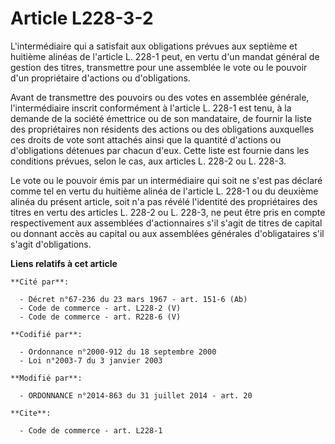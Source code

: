 # Article L228-3-2

L'intermédiaire qui a satisfait aux obligations prévues aux septième et huitième alinéas de l'article L. 228-1 peut, en vertu
d'un mandat général de gestion des titres, transmettre pour une assemblée le vote ou le pouvoir d'un propriétaire d'actions
ou d'obligations. 

Avant de transmettre des pouvoirs ou des votes en assemblée générale, l'intermédiaire inscrit conformément à l'article L.
228-1 est tenu, à la demande de la société émettrice ou de son mandataire, de fournir la liste des propriétaires non
résidents des actions ou des obligations auxquelles ces droits de vote sont attachés ainsi que la quantité d'actions ou
d'obligations détenues par chacun d'eux. Cette liste est fournie dans les conditions prévues, selon le cas, aux articles L.
228-2 ou L. 228-3. 

Le vote ou le pouvoir émis par un intermédiaire qui soit ne s'est pas déclaré comme tel en vertu du huitième alinéa de
l'article L. 228-1 ou du deuxième alinéa du présent article, soit n'a pas révélé l'identité des propriétaires des titres en
vertu des articles L. 228-2 ou L. 228-3, ne peut être pris en compte respectivement aux assemblées d'actionnaires s'il s'agit
de titres de capital ou donnant accès au capital ou aux assemblées générales d'obligataires s'il s'agit d'obligations.

**Liens relatifs à cet article**

	**Cité par**:

	  - Décret n°67-236 du 23 mars 1967 - art. 151-6 (Ab)
	  - Code de commerce - art. L228-2 (V)
	  - Code de commerce - art. R228-6 (V)

	**Codifié par**:

	  - Ordonnance n°2000-912 du 18 septembre 2000
	  - Loi n°2003-7 du 3 janvier 2003

	**Modifié par**:

	  - ORDONNANCE n°2014-863 du 31 juillet 2014 - art. 20

	**Cite**:

	  - Code de commerce - art. L228-1
